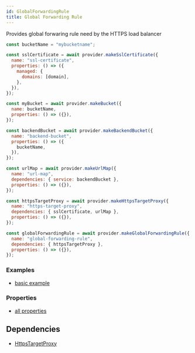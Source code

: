 ```yaml
---
id: GlobalForwardingRule
title: Global Forwarding Rule
---
```


Provides global forwaring rule need by the HTTPS load balancer

```js
const bucketName = "mybucketname";

const sslCertificate = await provider.makeSslCertificate({
  name: "ssl-certificate",
  properties: () => ({
    managed: {
      domains: [domain],
    },
  }),
});

const myBucket = await provider.makeBucket({
  name: bucketName,
  properties: () => ({}),
});

const backendBucket = await provider.makeBackendBucket({
  name: "backend-bucket",
  properties: () => ({
    bucketName,
  }),
});

const urlMap = await provider.makeUrlMap({
  name: "url-map",
  dependencies: { service: backendBucket },
  properties: () => ({}),
});

const httpsTargetProxy = await provider.makeHttpsTargetProxy({
  name: "https-target-proxy",
  dependencies: { sslCertificate, urlMap },
  properties: () => ({}),
});

const globalForwardingRule = await provider.makeGlobalForwardingRule({
  name: "global-forwarding-rule",
  dependencies: { httpsTargetProxy },
  properties: () => ({}),
});
```

### Examples

- [basic example](https://github.com/grucloud/grucloud/blob/master/examples/google/storage/website-https/iac.js#L7)

### Properties

- [all properties](https://cloud.google.com/compute/docs/reference/rest/v1/globalForwardingRules/insert)

## Dependencies

- [HttpsTargetProxy](./HttpsTargetProxy.md)

